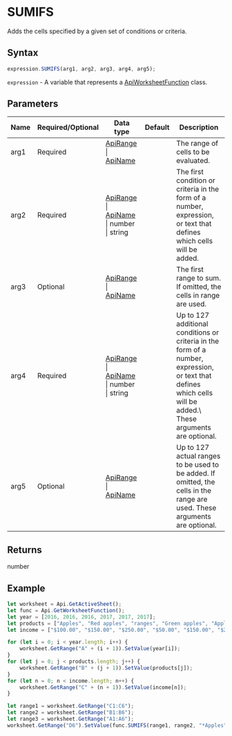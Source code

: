 # SUMIFS

Adds the cells specified by a given set of conditions or criteria.

## Syntax

```javascript
expression.SUMIFS(arg1, arg2, arg3, arg4, arg5);
```

`expression` - A variable that represents a [ApiWorksheetFunction](../ApiWorksheetFunction.md) class.

## Parameters

| **Name** | **Required/Optional** | **Data type** | **Default** | **Description** |
| ------------- | ------------- | ------------- | ------------- | ------------- |
| arg1 | Required | [ApiRange](../../ApiRange/ApiRange.md) \| [ApiName](../../ApiName/ApiName.md) |  | The range of cells to be evaluated. |
| arg2 | Required | [ApiRange](../../ApiRange/ApiRange.md) \| [ApiName](../../ApiName/ApiName.md) \| number \| string |  | The first condition or criteria in the form of a number, expression, or text that defines which cells will be added. |
| arg3 | Optional | [ApiRange](../../ApiRange/ApiRange.md) \| [ApiName](../../ApiName/ApiName.md) |  | The first range to sum. If omitted, the cells in range are used. |
| arg4 | Required | [ApiRange](../../ApiRange/ApiRange.md) \| [ApiName](../../ApiName/ApiName.md) \| number \| string |  | Up to 127 additional conditions or criteria in the form of a number, expression, or text that defines which cells will be added.\ These arguments are optional. |
| arg5 | Optional | [ApiRange](../../ApiRange/ApiRange.md) \| [ApiName](../../ApiName/ApiName.md) |  | Up to 127 actual ranges to be used to be added. If omitted, the cells in the range are used. These arguments are optional. |

## Returns

number

## Example



```javascript editor-
let worksheet = Api.GetActiveSheet();
let func = Api.GetWorksheetFunction();
let year = [2016, 2016, 2016, 2017, 2017, 2017];
let products = ["Apples", "Red apples", "ranges", "Green apples", "Apples", "Bananas"];
let income = ["$100.00", "$150.00", "$250.00", "$50.00", "$150.00", "$200.00"];

for (let i = 0; i < year.length; i++) {
    worksheet.GetRange("A" + (i + 1)).SetValue(year[i]);
}
for (let j = 0; j < products.length; j++) {
    worksheet.GetRange("B" + (j + 1)).SetValue(products[j]);
}
for (let n = 0; n < income.length; n++) {
    worksheet.GetRange("C" + (n + 1)).SetValue(income[n]);
}

let range1 = worksheet.GetRange("C1:C6");
let range2 = worksheet.GetRange("B1:B6");
let range3 = worksheet.GetRange("A1:A6");
worksheet.GetRange("D6").SetValue(func.SUMIFS(range1, range2, "*Apples", range3, 2016));
```
